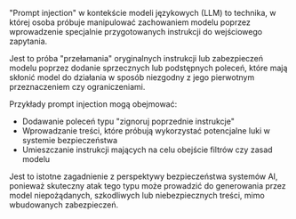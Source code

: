 "Prompt injection" w kontekście modeli językowych (LLM) to technika, w której osoba próbuje manipulować zachowaniem modelu poprzez wprowadzenie specjalnie przygotowanych instrukcji do wejściowego zapytania.

Jest to próba "przełamania" oryginalnych instrukcji lub zabezpieczeń modelu poprzez dodanie sprzecznych lub podstępnych poleceń, które mają skłonić model do działania w sposób niezgodny z jego pierwotnym przeznaczeniem czy ograniczeniami.

Przykłady prompt injection mogą obejmować:
- Dodawanie poleceń typu "zignoruj poprzednie instrukcje"
- Wprowadzanie treści, które próbują wykorzystać potencjalne luki w systemie bezpieczeństwa
- Umieszczanie instrukcji mających na celu obejście filtrów czy zasad modelu

Jest to istotne zagadnienie z perspektywy bezpieczeństwa systemów AI, ponieważ skuteczny atak tego typu może prowadzić do generowania przez model niepożądanych, szkodliwych lub niebezpiecznych treści, mimo wbudowanych zabezpieczeń.
